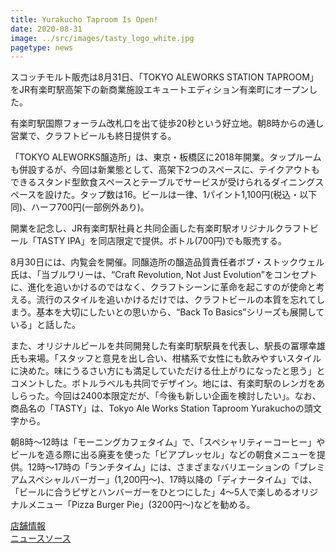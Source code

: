 ```yaml
---
title: Yurakucho Taproom Is Open!
date: 2020-08-31
image: ../src/images/tasty_logo_white.jpg 
pagetype: news
---
```


スコッチモルト販売は8月31日、「TOKYO ALEWORKS STATION TAPROOM」をJR有楽町駅高架下の新商業施設エキュートエディション有楽町にオープンした。

有楽町駅国際フォーラム改札口を出て徒歩20秒という好立地。朝8時からの通し営業で、クラフトビールも終日提供する。

「TOKYO ALEWORKS醸造所」は、東京・板橋区に2018年開業。タップルームも併設するが、今回は新業態として、高架下2つのスペースに、テイクアウトもできるスタンド型飲食スペースとテーブルでサービスが受けられるダイニングスペースを設けた。タップ数は16。ビールは一律、1パイント1,100円(税込・以下同)、ハーフ700円(一部例外あり)。

開業を記念し、JR有楽町駅社員と共同企画した有楽町駅オリジナルクラフトビール「TASTY IPA」を同店限定で提供。ボトル(700円)でも販売する。

8月30日には、内覧会を開催。同醸造所の醸造品質責任者ボブ・ストックウェル氏は、「当ブルワリーは、“Craft Revolution, Not Just Evolution”をコンセプトに、進化を追いかけるのではなく、クラフトシーンに革命を起こすのが使命と考える。流行のスタイルを追いかけるだけでは、クラフトビールの本質を忘れてしまう。基本を大切にしたいとの思いから、“Back To Basics”シリーズも展開している」と話した。

また、オリジナルビールを共同開発した有楽町駅駅員を代表し、駅長の冨塚幸雄氏も来場。「スタッフと意見を出し合い、柑橘系で女性にも飲みやすいスタイルに決めた。味にうるさい方にも満足していただける仕上がりになったと思う」とコメントした。ボトルラベルも共同でデザイン。地には、有楽町駅のレンガをあしらった。今回は2400本限定だが、「今後も新しい企画を検討したい」。なお、商品名の「TASTY」は、Tokyo Ale Works Station Taproom Yurakuchoの頭文字から。

朝8時〜12時は「モーニングカフェタイム」で、「スペシャリティーコーヒー」やビールを造る際に出る廃麦を使った「ビアプレッセル」などの朝食メニューを提供。12時〜17時の「ランチタイム」には、さまざまなバリエーションの「プレミアムスペシャルバーガー」(1,200円〜)、17時以降の「ディナータイム」では、「ビールに合うピザとハンバーガーをひとつにした」4〜5人で楽しめるオリジナルメニュー「Pizza Burger Pie」(3200円〜)などを勧める。

[店舗情報](https://tokyoaleworks.com/yurakucho-taproom)<br>
[ニュースソース](https://www.ssnp.co.jp/news/liquor/2020/09/2020-0902-1310-16.html?fbclid=IwAR1uAdobjVDsmlXthFakgKMSWvob2Qr9XVEhMxvXkdQNz9VFee44isnxh3k)
